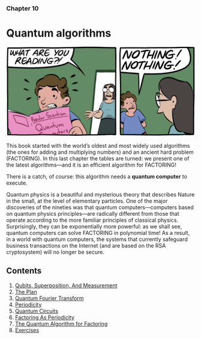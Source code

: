 ### Chapter 10
# Quantum algorithms

![**"The Talk" by Scott Aaronson and Zach Weinersmith**](the-talk.png)

This book started with the world’s oldest and most widely used algorithms (the ones for adding and multiplying numbers) and an ancient hard problem $\text{(FACTORING)}$. In this last chapter the tables are turned: we present one of the latest algorithms—and it is an efficient algorithm for $\text{FACTORING}$!

There is a catch, of course: this algorithm needs a **quantum computer** to execute.

Quantum physics is a beautiful and mysterious theory that describes Nature in the small, at the level of elementary particles. One of the major discoveries of the nineties was that quantum computers—computers based on quantum physics principles—are radically different from those that operate according to the more familiar principles of classical physics. Surprisingly, they can be exponentially more powerful: as we shall see, quantum computers can solve $\text{FACTORING}$ in polynomial time! As a result, in a world with quantum computers, the systems that currently safeguard business transactions on the Internet (and are based on the RSA cryptosystem) will no longer be secure.

## Contents
1. [Qubits, Superposition, And Measurement](10.1)
2. [The Plan](10.2)
3. [Quantum Fourier Transform](10.3)
4. [Periodicity](10.4)
5. [Quantum Circuits](10.5)
6. [Factoring As Periodicity](10.6)
7. [The Quantum Algorithm for Factoring](10.7)
8. [Exercises](10-ex.pdf)
